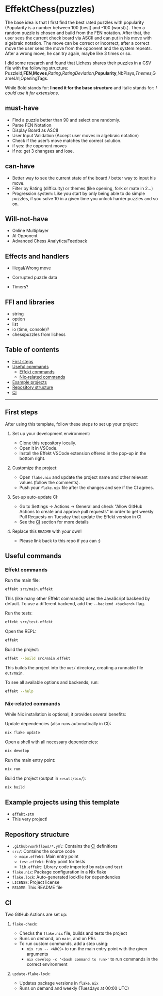 # EffektChess(puzzles)

The base idea is that I first find the best rated puzzles with popularity (Popularity is a number between 100 (best) and -100 (worst).). Then a random puzzle is chosen and build from the FEN notation. After that, the user sees the current check board via ASCII and can put in his move with algebraic notation. The move can be correct or incorrect, after a correct move the user sees the move from the opponent and the system repeats. After a wrong move, he can try again, maybe like 3 times or so.

I did some research and found that Lichess shares their puzzles in a CSV file with the following structure: PuzzleId,**FEN**,**Moves**,_Rating_,_RatingDeviation_,**Popularity**,NbPlays,_Themes_,GameUrl,OpeningTags.

While Bold stands for: **I need it for the base structure**
and Italic stands for: _I could use it for extensions_.

## must-have

- Find a puzzle better than 90 and select one randomly.
- Parse FEN Notation
- Display Board as ASCII
- User Input Validation (Accept user moves in algebraic notation)
- Check if the user’s move matches the correct solution.
- if yes: the opponent moves
- if no: get 3 changses and lose.

## can-have

- Better way to see the current state of the board / better way to input his move.
- Filter by Rating (difficulty) or themes (like opening, fork or mate in 2...)
- Progression system: Like you start by only being able to do simple puzzles, if you solve 10 in a given time you unlock harder puzzles and so on.

## Will-not-have

- Online Multiplayer
- AI Opponent
- Advanced Chess Analytics/Feedback

## Effects and handlers

- Illegal/Wrong move
- Corrupted puzzle data

- Timers?

## FFI and libraries

- string
- option
- list
- io (time, console)?
- chesspuzzles from lichess

## Table of contents

- [First steps](#first-steps)
- [Useful commands](#useful-commands)
  - [Effekt commands](#effekt-commands)
  - [Nix-related commands](#nix-related-commands)
- [Example projects](#example-projects-using-this-template)
- [Repository structure](#repository-structure)
- [CI](#ci)

---

## First steps

After using this template, follow these steps to set up your project:

1. Set up your development environment:
   - Clone this repository locally.
   - Open it in VSCode.
   - Install the Effekt VSCode extension offered in the pop-up in the bottom right.

2. Customize the project:
   - Open `flake.nix` and update the project name and other relevant values (follow the comments).
   - Push your `flake.nix` file after the changes and see if the CI agrees.

3. Set-up auto-update CI:
   - Go to Settings -> Actions -> General and check "Allow GitHub Actions to create and approve pull requests"
     in order to get weekly Pull Requests on Tuesday that update the Effekt version in CI.
   - See the [CI](#ci) section for more details

4. Replace this `README` with your own!
   - Please link back to this repo if you can :)

## Useful commands

### Effekt commands

Run the main file:
```sh
effekt src/main.effekt
```
This (like many other Effekt commands) uses the JavaScript backend by default.
To use a different backend, add the `--backend <backend>` flag.

Run the tests:
```sh
effekt src/test.effekt
```

Open the REPL:
```sh
effekt
```

Build the project:
```sh
effekt --build src/main.effekt
```
This builds the project into the `out/` directory, creating a runnable file `out/main`.

To see all available options and backends, run:
```sh
effekt --help
```

### Nix-related commands

While Nix installation is optional, it provides several benefits:

Update dependencies (also runs automatically in CI):
```sh
nix flake update
```

Open a shell with all necessary dependencies:
```sh
nix develop
```

Run the main entry point:
```sh
nix run
```

Build the project (output in `result/bin/`):
```sh
nix build
```

## Example projects using this template

- [`effekt-stm`](https://github.com/jiribenes/effekt-stm)
- This very project!

## Repository structure

- `.github/workflows/*.yml`: Contains the [CI](#ci) definitions
- `src/`: Contains the source code
  - `main.effekt`: Main entry point
  - `test.effekt`: Entry point for tests
  - `lib.effekt`: Library code imported by `main` and `test`
- `flake.nix`: Package configuration in a Nix flake
- `flake.lock`: Auto-generated lockfile for dependencies
- `LICENSE`: Project license
- `README`: This README file

## CI

Two GitHub Actions are set up:

1. `flake-check`:
   - Checks the `flake.nix` file, builds and tests the project
   - Runs on demand, on `main`, and on PRs
   - To run custom commands, add a step using:
     - `nix run -- <ARGS>` to run the main entry point with the given arguments
     - `nix develop -c '<bash command to run>'` to run commands in the correct environment

2. `update-flake-lock`:
   - Updates package versions in `flake.nix`
   - Runs on demand and weekly (Tuesdays at 00:00 UTC)
